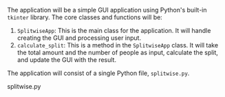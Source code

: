 The application will be a simple GUI application using Python's built-in `tkinter` library. The core classes and functions will be:

1. `SplitwiseApp`: This is the main class for the application. It will handle creating the GUI and processing user input.
2. `calculate_split`: This is a method in the `SplitwiseApp` class. It will take the total amount and the number of people as input, calculate the split, and update the GUI with the result.

The application will consist of a single Python file, `splitwise.py`.

splitwise.py
